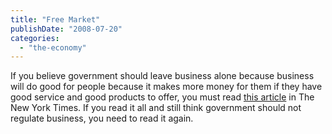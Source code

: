 ```yaml
---
title: "Free Market"
publishDate: "2008-07-20"
categories: 
  - "the-economy"
---
```


If you believe government should leave business alone because business will do good for people because it makes more money for them if they have good service and good products to offer, you must read [this article](http://www.nytimes.com/2008/07/20/business/20debt.html?ex=1374292800&en=baaa70790befe87b&ei=5124&partner=permalink&exprod=permalink) in The New York Times. If you read it all and still think government should not regulate business, you need to read it again.
